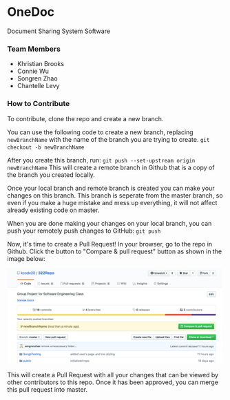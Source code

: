 # OneDoc

Document Sharing System Software

### Team Members

- Khristian Brooks
- Connie Wu
- Songren Zhao
- Chantelle Levy

### How to Contribute

To contribute, clone the repo and create a new branch.

You can use the following code to create a new branch, replacing `newBranchName` with the name of the branch you are trying to create.
`git checkout -b newBranchName`

After you create this branch, run:
`git push --set-upstream origin newBranchName`
This will create a remote branch in Github that is a copy of the branch you created locally.

Once your local branch and remote branch is created you can make your changes on this branch. This branch is seperate from the master branch, so even if you make a huge mistake and mess up everything, it will not affect already existing code on master.

When you are done making your changes on your local branch, you can push your remotely push changes to GitHub:
`git push`

Now, it's time to create a Pull Request! In your browser, go to the repo in Github. Click the button to "Compare & pull request" button as shown in the image below:

<img src="/src/img/CreatingPR.png" width="500"/>

This will create a Pull Request with all your changes that can be viewed by other contributors to this repo. Once it has been approved, you can merge this pull request into master.
